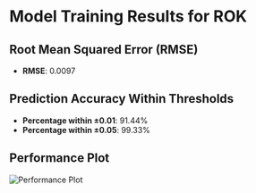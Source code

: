 # Model Training Results for ROK

## Root Mean Squared Error (RMSE)
- **RMSE**: 0.0097

## Prediction Accuracy Within Thresholds
- **Percentage within ±0.01**: 91.44%
- **Percentage within ±0.05**: 99.33%

## Performance Plot
![Performance Plot](../imgs/ROK.png)

